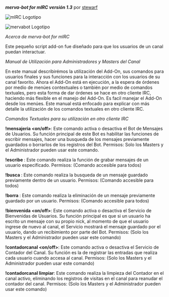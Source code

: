 ***merva-bot for mIRC versión 1.3***
por [stewarf](https://github.com/stewarf)

![mIRC Logotipo](http://dl.dropbox.com/u/12074021/mervabot-mirc/mIRClogo.gif)

![mervabot Logotipo](http://dl.dropbox.com/u/12074021/mervabot-mirc/mrvlogo.jpg)

*Acerca de merva-bot for mIRC*

Este pequeño script add-on fue diseñado para que los usuarios de un canal puedan interactuar.

*Manual de Utilización para Administradores y Masters del Canal*

En este manual describirémos la utilización del Add-On, sus comandos para usuarios finales y sus funciones para la interacción con los usuarios de su canal favorito.
Ahora el Add-On está en ejecución, a la espera de órdenes por medio de menúes contextuales o también por medio de comandos textuales, pero esta forma de dar órdenes se hace en otro cliente IRC, haciendo más flexible en el manejo del Add-On.
Es facil manejar el Add-On desde los menúes. Este manual está enfocado para explicar con más detalle la utilización de los comandos textuales en otro cliente IRC.

*Comandos Textuales para su utilización en otro cliente IRC*

**!mensajeria <on/off>**: Este comando activa o desactiva el Bot de Mensajes de Usuarios. Su función principal de este Bot es habilitar las funciones de escribir mensajes, hacer una busqueda de los mensajes previamente guardados o borrarlos de los registros del Bot.
Permisos: Solo los Masters y el Administrador pueden usar este comando.

**!escribe <usuario> <mensaje>**: Este comando realiza la función de grabar mensajes de un usuario especificado.
Permisos: (Comando accesible para todos)

**!busca <usuario>**: Este comando realiza la busqueda de un mensaje guardado previamente dentro de un usuario.
Permisos: (Comando accesible para todos)

**!borra <usuario>**: Este comando realiza la eliminación de un mensaje previamente guardado por un usuario.
Permisos: (Comando accesible para todos)

**!bienvenida <on/off>**: Este comando activa o desactiva el Servicio de Bienvenidas de Usuarios. Su función principal es que si un usuario ha escrito un mensaje con su propio nick, al momento de que el usuario ingrese de nuevo al canal, el Servicio mostrará el mensaje guardado por el usuario, dando un recibimiento por parte del Bot.
Permisos: (Solo los Masters y el Administrador pueden usar este comando)

**!contadorcanal <on/off>**: Este comando activa o desactiva el Servicio de Contador del Canal. Su función es la de registrar las entradas que realiza cada usuario cuando accesa al canal.
Permisos: (Solo los Masters y el Administrador pueden usar este comando)

**!contadorcanal limpiar**: Este comando realiza la limpieza del Contador en el canal activo, eliminando los registros de visitas en el canal para reanudar el contador del canal.
Permisos: (Solo los Masters y el Administrador pueden usar este comando)
